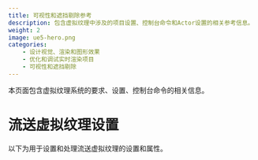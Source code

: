 ```yaml
---
title: 可视性和遮挡剔除参考
description: 包含虚拟纹理中涉及的项目设置、控制台命令和Actor设置的相关参考信息。
weight: 2
image: ue5-hero.png
categories:
    - 设计视觉、渲染和图形效果
    - 优化和调试实时渲染项目
    - 可视性和遮挡剔除
---
```

本页面包含虚拟纹理系统的要求、设置、控制台命令的相关信息。

# 流送虚拟纹理设置

以下为用于设置和处理流送虚拟纹理的设置和属性。
